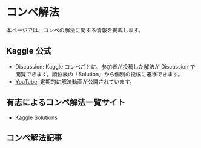 # コンペ解法

本ページでは、コンペの解法に関する情報を掲載します。

## Kaggle 公式

- Discussion: Kaggle コンペごとに、参加者が投稿した解法が Discussion で閲覧できます。順位表の「Solution」から個別の投稿に遷移できます。
- [YouTube](https://www.youtube.com/kaggle): 定期的に解法動画が公開されています。

## 有志によるコンペ解法一覧サイト

- [Kaggle Solutions](https://farid.one/kaggle-solutions/)

## コンペ解法記事

